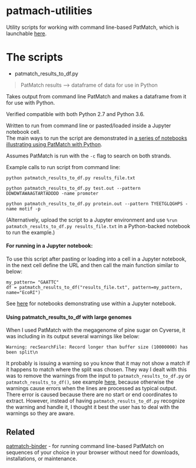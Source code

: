 # patmach-utilities

Utility scripts for working with command line-based PatMatch, which is launchable [here](https://github.com/fomightez/patmatch-binder).

# The scripts

* patmatch_results_to_df.py
> PatMatch results --> dataframe of data for use in Python

Takes output from command line PatMatch and makes a dataframe from it for use with Python.

Verified compatible with both Python 2.7 and Python 3.6.

Written to run from command line or pasted/loaded inside a Jupyter notebook cell.  
The main ways to run the script are demonstrated in [a series of notebooks illustrating using PatMatch with Python](https://github.com/fomightez/patmatch-binder).

Assumes PatMatch is run with the `-c` flag to search on both strands.

Example calls to run script from command line:
```
python patmatch_results_to_df.py results_file.txt

python patmatch_results_to_df.py test.out --pattern DDWDWTAWAAGTARTADDDD -name promoter

python patmatch_results_to_df.py protein.out --pattern TYEETGLQGHPS -name motif -p
```

(Alternatively, upload the script to a Jupyter environment and use `%run patmatch_results_to_df.py results_file.txt` in a Python-backed notebook to run the example.)




#### For running in a Jupyter notebook:

To use this script after pasting or loading into a cell in a Jupyter notebook, in the next cell define the URL and then call the main function similar to below:
```
my_pattern= "GAATTC"
df = patmatch_results_to_df("results_file.txt", pattern=my_pattern, name="EcoRI")
```
See [here](https://github.com/fomightez/patmatch-binder) for notebooks demonstrating use within a Jupyter notebook.

#### Using patmatch_results_to_df with large genomes
When I used PatMatch with the megagenome of pine sugar on Cyverse, it was including in its output several warnings like below:

`Warning: recSearchFile: Record longer than buffer size (10000000) has been split\n`

It probably is issuing a warning so you know that it may not show a match if it happens to match where the split was chosen. They way I dealt with this was to remove the warnings from the input to `patmatch_results_to_df.py` or `patmatch_results_to_df()`, see example [here](https://github.com/fomightez/ptmbr-accompmatz/blob/master/notebooks/PatMatch%20use%20on%20the%20largest%20genome%20project%20to%20date.ipynb), because otherwise the warnings cause errors when the lines are processed as typical output. There error is caused because there are no start or end coordinates to extract. However, instead of having `patmatch_results_to_df.py` recognize the warning and handle it, I thought it best the user has to deal with the warnings so they are aware.


Related
-------

[patmatch-binder](https://github.com/fomightez/patmatch-binder) - for running command line-based PatMatch on sequences of your choice in your browser without need for downloads, installations, or maintenance.
